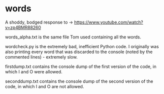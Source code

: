 # words

A shoddy, bodged response to -> https://www.youtube.com/watch?v=zp4BMR88260

words_alpha.txt is the same file Tom used containing all the words.

wordcheck.py is the extremely bad, inefficient Python code.
I originally was also printing every word that was discarded to the console (noted by the commented lines) - extremely slow.

firstdump.txt contains the console dump of the first version of the code, in which I and O were allowed.

seconddump.txt contains the console dump of the second version of the code, in which I and O are not allowed.
